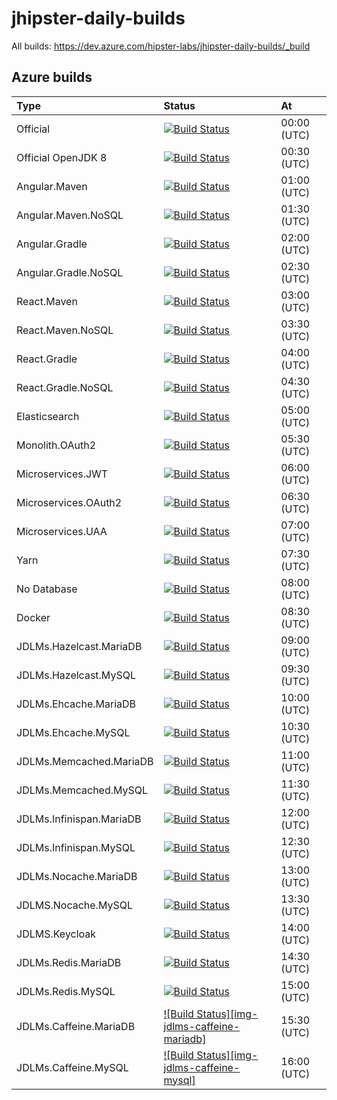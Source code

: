 # jhipster-daily-builds

All builds: https://dev.azure.com/hipster-labs/jhipster-daily-builds/_build

## Azure builds

| Type                     | Status                                                     | At          |
|:-------------------------|:-----------------------------------------------------------|:------------|
| Official                 | [![Build Status][img-official]][azure-url]                 | 00:00 (UTC) |
| Official OpenJDK 8       | [![Build Status][img-official-openjdk8]][azure-url]        | 00:30 (UTC) |
| Angular.Maven            | [![Build Status][img-angular-maven]][azure-url]            | 01:00 (UTC) |
| Angular.Maven.NoSQL      | [![Build Status][img-angular-maven-nosql]][azure-url]      | 01:30 (UTC) |
| Angular.Gradle           | [![Build Status][img-angular-gradle]][azure-url]           | 02:00 (UTC) |
| Angular.Gradle.NoSQL     | [![Build Status][img-angular-gradle-nosql]][azure-url]     | 02:30 (UTC) |
| React.Maven              | [![Build Status][img-react-maven]][azure-url]              | 03:00 (UTC) |
| React.Maven.NoSQL        | [![Build Status][img-react-maven-nosql]][azure-url]        | 03:30 (UTC) |
| React.Gradle             | [![Build Status][img-react-gradle]][azure-url]             | 04:00 (UTC) |
| React.Gradle.NoSQL       | [![Build Status][img-react-gradle-nosql]][azure-url]       | 04:30 (UTC) |
| Elasticsearch            | [![Build Status][img-elasticsearch]][azure-url]            | 05:00 (UTC) |
| Monolith.OAuth2          | [![Build Status][img-monolith-oauth2]][azure-url]          | 05:30 (UTC) |
| Microservices.JWT        | [![Build Status][img-ms-jwt]][azure-url]                   | 06:00 (UTC) |
| Microservices.OAuth2     | [![Build Status][img-ms-oauth2]][azure-url]                | 06:30 (UTC) |
| Microservices.UAA        | [![Build Status][img-ms-uaa]][azure-url]                   | 07:00 (UTC) |
| Yarn                     | [![Build Status][img-yarn]][azure-url]                     | 07:30 (UTC) |
| No Database              | [![Build Status][img-nodatabase]][azure-url]               | 08:00 (UTC) |
| Docker                   | [![Build Status][img-docker]][azure-url]                   | 08:30 (UTC) |
| JDLMs.Hazelcast.MariaDB  | [![Build Status][img-jdlms-hazelcast-mariadb]][azure-url]  | 09:00 (UTC) |
| JDLMs.Hazelcast.MySQL    | [![Build Status][img-jdlms-hazelcast-mysql]][azure-url]    | 09:30 (UTC) |
| JDLMs.Ehcache.MariaDB    | [![Build Status][img-jdlms-ehcache-mariadb]][azure-url]    | 10:00 (UTC) |
| JDLMs.Ehcache.MySQL      | [![Build Status][img-jdlms-ehcache-mysql]][azure-url]      | 10:30 (UTC) |
| JDLMs.Memcached.MariaDB  | [![Build Status][img-jdlms-memcached-mariadb]][azure-url]  | 11:00 (UTC) |
| JDLMs.Memcached.MySQL    | [![Build Status][img-jdlms-memcached-mysql]][azure-url]    | 11:30 (UTC) |
| JDLMs.Infinispan.MariaDB | [![Build Status][img-jdlms-infinispan-mariadb]][azure-url] | 12:00 (UTC) |
| JDLMs.Infinispan.MySQL   | [![Build Status][img-jdlms-infinispan-mysql]][azure-url]   | 12:30 (UTC) |
| JDLMs.Nocache.MariaDB    | [![Build Status][img-jdlms-nocache-mariadb]][azure-url]    | 13:00 (UTC) |
| JDLMS.Nocache.MySQL      | [![Build Status][img-jdlms-nocache-mysql]][azure-url]      | 13:30 (UTC) |
| JDLMS.Keycloak           | [![Build Status][img-jdlms-keycloak]][azure-url]           | 14:00 (UTC) |
| JDLMs.Redis.MariaDB      | [![Build Status][img-jdlms-redis-mariadb]][azure-url]      | 14:30 (UTC) |
| JDLMs.Redis.MySQL        | [![Build Status][img-jdlms-redis-mysql]][azure-url]        | 15:00 (UTC) |
| JDLMs.Caffeine.MariaDB   | [![Build Status][img-jdlms-caffeine-mariadb]][azure-url]   | 15:30 (UTC) |
| JDLMs.Caffeine.MySQL     | [![Build Status][img-jdlms-caffeine-mysql]][azure-url]     | 16:00 (UTC) |


[azure-url]: https://dev.azure.com/hipster-labs/jhipster-daily-builds/_build
[img-official]: https://dev.azure.com/hipster-labs/jhipster-daily-builds/_apis/build/status/Official
[img-official-openjdk8]: https://dev.azure.com/hipster-labs/jhipster-daily-builds/_apis/build/status/Official.OpenJDK8
[img-angular-maven]: https://dev.azure.com/hipster-labs/jhipster-daily-builds/_apis/build/status/Angular.Maven
[img-angular-maven-nosql]: https://dev.azure.com/hipster-labs/jhipster-daily-builds/_apis/build/status/Angular.Maven.NoSQL
[img-angular-gradle]: https://dev.azure.com/hipster-labs/jhipster-daily-builds/_apis/build/status/Angular.Gradle
[img-angular-gradle-nosql]: https://dev.azure.com/hipster-labs/jhipster-daily-builds/_apis/build/status/Angular.Gradle.NoSQL
[img-react-maven]: https://dev.azure.com/hipster-labs/jhipster-daily-builds/_apis/build/status/React.Maven
[img-react-maven-nosql]: https://dev.azure.com/hipster-labs/jhipster-daily-builds/_apis/build/status/React.Maven.NoSQL
[img-react-gradle]: https://dev.azure.com/hipster-labs/jhipster-daily-builds/_apis/build/status/React.Gradle
[img-react-gradle-nosql]: https://dev.azure.com/hipster-labs/jhipster-daily-builds/_apis/build/status/React.Gradle.NoSQL
[img-elasticsearch]: https://dev.azure.com/hipster-labs/jhipster-daily-builds/_apis/build/status/Elasticsearch
[img-monolith-oauth2]: https://dev.azure.com/hipster-labs/jhipster-daily-builds/_apis/build/status/Monolith.OAuth2
[img-ms-jwt]: https://dev.azure.com/hipster-labs/jhipster-daily-builds/_apis/build/status/Microservices.JWT
[img-ms-oauth2]: https://dev.azure.com/hipster-labs/jhipster-daily-builds/_apis/build/status/Microservices.OAuth2
[img-ms-uaa]: https://dev.azure.com/hipster-labs/jhipster-daily-builds/_apis/build/status/Microservices.UAA
[img-yarn]: https://dev.azure.com/hipster-labs/jhipster-daily-builds/_apis/build/status/Yarn
[img-nodatabase]: https://dev.azure.com/hipster-labs/jhipster-daily-builds/_apis/build/status/NoDatabase
[img-docker]: https://dev.azure.com/hipster-labs/jhipster-daily-builds/_apis/build/status/Docker.Image
[img-jdlms-hazelcast-mariadb]: https://dev.azure.com/hipster-labs/jhipster-daily-builds/_apis/build/status/JDLMs.Hazelcast.MariaDB
[img-jdlms-hazelcast-mysql]: https://dev.azure.com/hipster-labs/jhipster-daily-builds/_apis/build/status/JDLMs.Hazelcast.MySQL
[img-jdlms-ehcache-mariadb]: https://dev.azure.com/hipster-labs/jhipster-daily-builds/_apis/build/status/JDLMs.Ehcache.MariaDB
[img-jdlms-ehcache-mysql]: https://dev.azure.com/hipster-labs/jhipster-daily-builds/_apis/build/status/JDLMs.Ehcache.MySQL
[img-jdlms-memcached-mariadb]: https://dev.azure.com/hipster-labs/jhipster-daily-builds/_apis/build/status/JDLMs.Memcached.MariaDB
[img-jdlms-memcached-mysql]: https://dev.azure.com/hipster-labs/jhipster-daily-builds/_apis/build/status/JDLMs.Memcached.MySQL
[img-jdlms-infinispan-mariadb]: https://dev.azure.com/hipster-labs/jhipster-daily-builds/_apis/build/status/JDLMs.Infinispan.MariaDB
[img-jdlms-infinispan-mysql]: https://dev.azure.com/hipster-labs/jhipster-daily-builds/_apis/build/status/JDLMs.Infinispan.MySQL
[img-jdlms-nocache-mariadb]: https://dev.azure.com/hipster-labs/jhipster-daily-builds/_apis/build/status/JDLMs.Nocache.MariaDB
[img-jdlms-nocache-mysql]: https://dev.azure.com/hipster-labs/jhipster-daily-builds/_apis/build/status/JDLMs.Nocache.MySQL
[img-jdlms-redis-mariadb]: https://dev.azure.com/hipster-labs/jhipster-daily-builds/_apis/build/status/JDLMs.Redis.MariaDB
[img-jdlms-redis-mysql]: https://dev.azure.com/hipster-labs/jhipster-daily-builds/_apis/build/status/JDLMs.Redis.MySQL
[img-jdlms-keycloak]: https://dev.azure.com/hipster-labs/jhipster-daily-builds/_apis/build/status/JDLMs.Keycloak